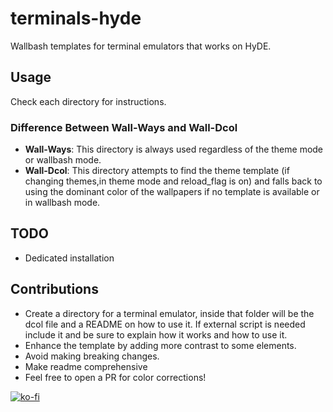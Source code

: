 # terminals-hyde
Wallbash templates for terminal emulators that works on HyDE.

## Usage
Check each directory for instructions.  

### Difference Between Wall-Ways and Wall-Dcol

- **Wall-Ways**: This directory is always used regardless of the theme mode or wallbash mode.
- **Wall-Dcol**: This directory attempts to find the theme template (if changing themes,in theme mode and reload_flag is on) and falls back to using the dominant color of the wallpapers if no template is available or in wallbash mode.

## TODO
- Dedicated installation
  
## Contributions

- Create a directory for a terminal emulator, inside that folder will be the dcol file and a README on how to use it. If external script is needed include it and be sure to explain how it works and how to use it.
- Enhance the template by adding more contrast to some elements.
- Avoid making breaking changes.
- Make readme comprehensive
- Feel free to open a PR for color corrections!

[![ko-fi](https://ko-fi.com/img/githubbutton_sm.svg)](https://ko-fi.com/A)
